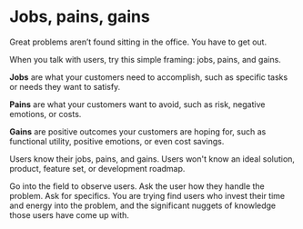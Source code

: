 # Jobs, pains, gains

Great problems aren’t found sitting in the office. You have to get out. 

When you talk with users, try this simple framing: jobs, pains, and gains.

<b>Jobs</b> are what your customers need to accomplish, such as specific tasks or needs they want to satisfy.

<b>Pains</b> are what your customers want to avoid, such as risk, negative emotions, or costs.

<b>Gains</b> are positive outcomes your customers are hoping for, such as functional utility, positive emotions, or even cost savings.

Users know their jobs, pains, and gains. Users won't know an ideal solution, product, feature set, or development roadmap.

Go into the field to observe users. Ask the user how they handle the problem. Ask for specifics. You are trying find users who invest their time and energy into the problem, and the significant nuggets of knowledge those users have come up with.
